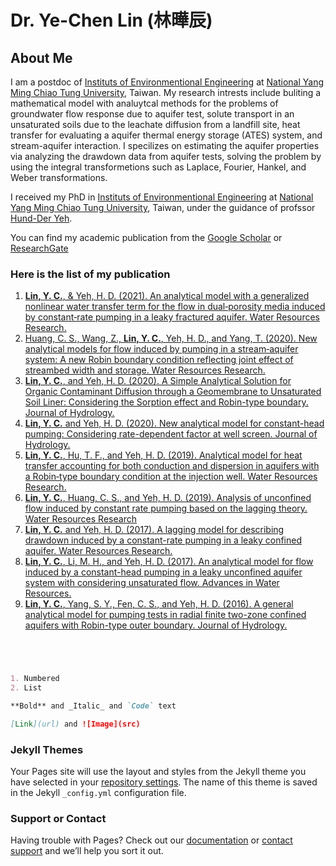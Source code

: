 # Dr. Ye-Chen Lin (林曄辰)
## **About Me**

I am a postdoc of [Instituts of Environmentional Engineering](https://www.ev.nctu.edu.tw/) at [National Yang Ming Chiao Tung University](https://www.nycu.edu.tw/), Taiwan. My research intrests include buliting a mathematical model with analuytcal methods for the problems of groundwater flow response due to aquifer test, solute transport in an unsaturated soils due to the leachate diffusion from a landfill site, heat transfer for evaluating a aquifer thermal energy storage (ATES) system, and stream-aquifer interaction. I specilizes on estimating the aquifer properties via analyzing the drawdown data from aquifer tests, solving the problem by using the integral transformetions such as Laplace, Fourier, Hankel, and Weber transformations.  

I received my PhD in [Instituts of Environmentional Engineering](https://www.ev.nctu.edu.tw/) at [National Yang Ming Chiao Tung University](https://www.nycu.edu.tw/), Taiwan, under the guidance of profssor [Hund-Der Yeh](https://www.researchgate.net/profile/Hund-Der-Yeh). 

You can find my academic publication from the [Google Scholar](https://scholar.google.com.tw/citations?user=PW0RFf0AAAAJ&hl=zh-TW) or [ResearchGate](https://www.researchgate.net/profile/Ye-Chen-Lin)

### Here is the list of my publication

1. [**Lin, Y. C.**, & Yeh, H. D. (2021). An analytical model with a generalized nonlinear water transfer term for the flow in dual‐porosity media induced by constant‐rate pumping in a leaky fractured aquifer. Water Resources Research.](https://doi.org/10.1029/2020WR029186)
2.  [Huang, C. S., Wang, Z., **Lin, Y. C.**, Yeh, H. D., and Yang, T. (2020). New analytical models for flow induced by pumping in a stream‐aquifer system: A new Robin boundary condition reflecting joint effect of streambed width and storage. Water Resources Research.](https://doi.org/10.1029/2019WR026352)
3. [**Lin, Y. C.**, and Yeh, H. D. (2020). A Simple Analytical Solution for Organic Contaminant Diffusion through a Geomembrane to Unsaturated Soil Liner: Considering the Sorption effect and Robin-type boundary. Journal of Hydrology.](https://doi.org/10.1016/j.jhydrol.2020.124873)
4. [**Lin, Y. C.** and Yeh, H. D. (2020). New analytical model for constant-head pumping: Considering rate-dependent factor at well screen. Journal of Hydrology.](https://doi.org/10.1016/j.jhydrol.2019.124395)
5. [**Lin, Y. C.**, Hu, T. F., and Yeh, H. D. (2019). Analytical model for heat transfer accounting for both conduction and dispersion in aquifers with a Robin‐type boundary condition at the injection well. Water Resources Research.](https://doi.org/10.1029/2019WR024966)
6. [**Lin, Y. C.**, Huang, C. S., and Yeh, H. D. (2019). Analysis of unconfined flow induced by constant rate pumping based on the lagging theory. Water Resources Research](https://doi.org/10.1029/2018WR023893) 
7. [**Lin, Y. C.** and Yeh, H. D. (2017). A lagging model for describing drawdown induced by a constant-rate pumping in a leaky confined aquifer. Water Resources Research.](https://doi.org/10.1002/2017WR021115) 
8. [**Lin, Y. C.**, Li, M. H., and Yeh, H. D. (2017). An analytical model for flow induced by a constant-head pumping in a leaky unconfined aquifer system with considering unsaturated flow. Advances in Water Resources.](https://doi.org/10.1016/j.advwatres.2017.05.018) 
9. [**Lin, Y. C.**, Yang, S. Y., Fen, C. S., and Yeh, H. D. (2016). A general analytical model for pumping tests in radial finite two-zone confined aquifers with Robin-type outer boundary. Journal of Hydrology.](https://doi.org/10.1016/j.jhydrol.2016.07.028) 


```markdown




1. Numbered
2. List

**Bold** and _Italic_ and `Code` text

[Link](url) and ![Image](src)
```

### Jekyll Themes

Your Pages site will use the layout and styles from the Jekyll theme you have selected in your [repository settings](https://github.com/aar246860/About-YCLin/settings/pages). The name of this theme is saved in the Jekyll `_config.yml` configuration file.

### Support or Contact

Having trouble with Pages? Check out our [documentation](https://docs.github.com/categories/github-pages-basics/) or [contact support](https://support.github.com/contact) and we’ll help you sort it out.
